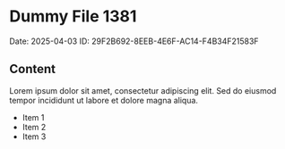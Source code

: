 # Dummy File 1381

Date: 2025-04-03
ID: 29F2B692-8EEB-4E6F-AC14-F4B34F21583F

## Content

Lorem ipsum dolor sit amet, consectetur adipiscing elit.
Sed do eiusmod tempor incididunt ut labore et dolore magna aliqua.

* Item 1
* Item 2
* Item 3
